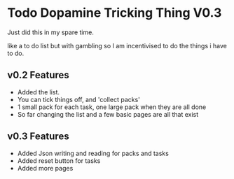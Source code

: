# Todo Dopamine Tricking Thing V0.3

Just did this in my spare time.

like a to do list but with gambling so I am incentivised to do the things i have to do.

## v0.2 Features

- Added the list.
- You can tick things off, and 'collect packs'
- 1 small pack for each task, one large pack when they are all done
- So far changing the list and a few basic pages are all that exist

## v0.3 Features
- Added Json writing and reading for packs and tasks
- Added reset button for tasks
- Added more pages
